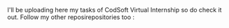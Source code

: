 I'll be uploading here my tasks of CodSoft Virtual Internship so do check it out.
Follow my other reposirepositories too : 
